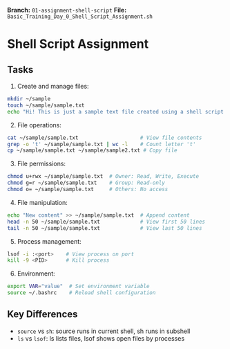 **Branch:** `01-assignment-shell-script`
**File:** `Basic_Training_Day_0_Shell_Script_Assignment.sh`


# Shell Script Assignment

## Tasks

1. Create and manage files:
```bash
mkdir ~/sample
touch ~/sample/sample.txt
echo "Hi! This is just a sample text file created using a shell script." > ~/sample/sample.txt
```

2. File operations:
```bash
cat ~/sample/sample.txt                    # View file contents
grep -o 't' ~/sample/sample.txt | wc -l    # Count letter 't'
cp ~/sample/sample.txt ~/sample/sample2.txt # Copy file
```

3. File permissions:
```bash
chmod u+rwx ~/sample/sample.txt  # Owner: Read, Write, Execute
chmod g=r ~/sample/sample.txt    # Group: Read-only
chmod o= ~/sample/sample.txt     # Others: No access
```

4. File manipulation:
```bash
echo "New content" >> ~/sample/sample.txt  # Append content
head -n 50 ~/sample/sample.txt             # View first 50 lines
tail -n 50 ~/sample/sample.txt             # View last 50 lines
```

5. Process management:
```bash
lsof -i :<port>    # View process on port
kill -9 <PID>      # Kill process
```

6. Environment:
```bash
export VAR="value"  # Set environment variable
source ~/.bashrc    # Reload shell configuration
```

## Key Differences
- `source` vs `sh`: source runs in current shell, sh runs in subshell
- `ls` vs `lsof`: ls lists files, lsof shows open files by processes